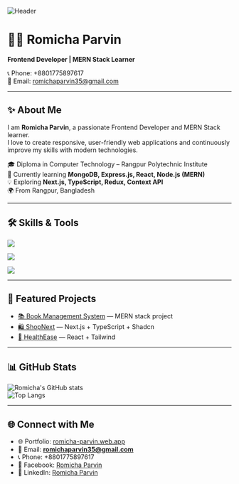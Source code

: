 <!-- Header / Background Image -->
![Header](https://i.ibb.co.com/qLbTT3Bd/github-background.jpg)  
<!-- 👉 এখানে তুমি নিজের কাস্টম ইমেজ/ব্যানার বসাতে পারবে -->

# 👩‍💻 Romicha Parvin  

**Frontend Developer | MERN Stack Learner**  

📞 Phone: +8801775897617  
📧 Email: romichaparvin35@gmail.com  

---

## ✨ About Me  

I am **Romicha Parvin**, a passionate Frontend Developer and MERN Stack learner.  
I love to create responsive, user-friendly web applications and continuously improve my skills with modern technologies.  

🎓 Diploma in Computer Technology – Rangpur Polytechnic Institute  
🌱 Currently learning **MongoDB, Express.js, React, Node.js (MERN)**  
💡 Exploring **Next.js, TypeScript, Redux, Context API**  
🌍 From Rangpur, Bangladesh  

---

## 🛠 Skills & Tools  

<p align="left">
  <!-- Frontend -->
  <img src="https://skillicons.dev/icons?i=html,css,bootstrap,tailwind,js,react,redux,vite,next,ts" />
</p>

<p align="left">
  <!-- Backend -->
  <img src="https://skillicons.dev/icons?i=nodejs,express,mongodb,firebase" />
</p>

<p align="left">
  <!-- Tools -->
  <img src="https://skillicons.dev/icons?i=git,github,vscode" />
</p>

---

## 📌 Featured Projects  

- [📚 Book Management System](https://book-managment-system-mern.vercel.app/) — MERN stack project  
- [🛍 ShopNext](https://shop-next-vryf.vercel.app/) — Next.js + TypeScript + Shadcn  
- [🏥 HealthEase](https://health-eash.vercel.app/) — React + Tailwind  

---

## 📊 GitHub Stats  

![Romicha's GitHub stats](https://github-readme-stats.vercel.app/api?username=Romicha935&show_icons=true&theme=radical)  
![Top Langs](https://github-readme-stats.vercel.app/api/top-langs/?username=Romicha935&layout=compact&theme=radical)  

---

## 🌐 Connect with Me  

- 🌐 Portfolio: [romicha-parvin.web.app](https://romicha-parvin.web.app)  
- 📧 Email: **romichaparvin35@gmail.com**  
- 📞 Phone: +8801775897617  
- 🔗 Facebook: [Romicha Parvin](https://www.facebook.com/profile.php?id=100061687152036)  
- 💼 LinkedIn: [Romicha Parvin](https://www.linkedin.com/in/romicha-parvin-402a16352)  
